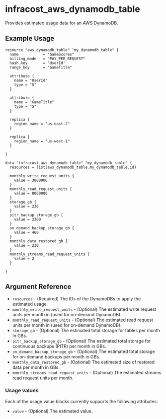 # infracost_aws_dynamodb_table

Provides estimated usage data for an AWS DynamoDB.

## Example Usage

```hcl
resource "aws_dynamodb_table" "my_dynamodb_table" {
  name           = "GameScores"
  billing_mode   = "PAY_PER_REQUEST"
  hash_key       = "UserId"
  range_key      = "GameTitle"

  attribute {
    name = "UserId"
    type = "S"
  }

  attribute {
    name = "GameTitle"
    type = "S"
  }

  replica {
    region_name = "us-east-2"
  }

  replica {
    region_name = "us-west-1"
  }

}

data "infracost_aws_dynamodb_table" "my_dynamodb_table" {
  resources = list(aws_dynamodb_table.my_dynamodb_table.id)

  monthly_write_request_units {
    value = 3000000
  }
  monthly_read_request_units {
    value = 8000000
  }
  storage_gb {
    value = 230
  }
  pitr_backup_storage_gb {
    value = 2300
  }
  on_demand_backup_storage_gb {
    value = 460
  }
  monthly_data_restored_gb {
    value = 230
  }
  monthly_streams_read_request_units {
    value = 2
  }

}
```

## Argument Reference

* `resources` - (Required) The IDs of the DynamoDBs to apply the estimated usage.
* `monthly_write_request_units` - (Optional) The estimated write request units per month in (used for on-demand DynamoDB).
* `monthly_read_request_units` - (Optional) The estimated read request units per month in (used for on-demand DynamoDB).
* `storage_gb` - (Optional) The estimated total storage for tables per month in GBs.
* `pitr_backup_storage_gb` - (Optional) The estimated total storage for continuous backups (PITR) per month in GBs.
* `on_demand_backup_storage_gb` - (Optional) The estimated total storage for on-demand backups per month in GBs.
* `monthly_data_restored_gb` - (Optional) The estimated size of restored data per month in GBs.
* `monthly_streams_read_request_units` - (Optional) The estimated streams read request units per month.

### Usage values

Each of the usage value blocks currently supports the following attributes:

* `value` - (Optional) The estimated value.

